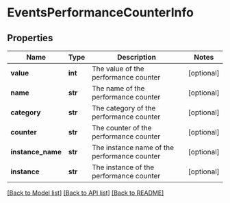 # EventsPerformanceCounterInfo

## Properties
Name | Type | Description | Notes
------------ | ------------- | ------------- | -------------
**value** | **int** | The value of the performance counter | [optional] 
**name** | **str** | The name of the performance counter | [optional] 
**category** | **str** | The category of the performance counter | [optional] 
**counter** | **str** | The counter of the performance counter | [optional] 
**instance_name** | **str** | The instance name of the performance counter | [optional] 
**instance** | **str** | The instance of the performance counter | [optional] 

[[Back to Model list]](../README.md#documentation-for-models) [[Back to API list]](../README.md#documentation-for-api-endpoints) [[Back to README]](../README.md)


